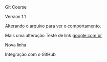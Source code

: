 Git Course

Version 1.1

Alterando o arquivo para ver o comportamento.

Mais uma alteração
Teste de link [google.com.br](http://www.google.com.br)

Nova linha

Integração com o GitHub
